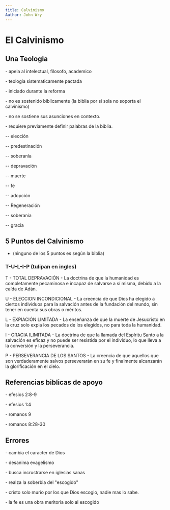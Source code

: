 ```yaml
---
title: Calvinismo
Author: John Wry
---
```


# El Calvinismo

## Una Teologia 

\- apela al intelectual, filosofo, academico

\- teologia sistematicamente pactada

\- iniciado durante la reforma

\- no es sostenido biblicamente (la biblia por si sola no soporta el calvinismo) 

\- no se sostiene sus asunciones en contexto.

\- requiere previamente definir palabras de la biblia.

\-- elección 

\-- predestinación 

\-- soberanía 

\-- depravación 

\-- muerte

\-- fe

\-- adopción 

\-- Regeneración 

\-- soberania

\-- gracia

## 5 Puntos del Calvinismo

- (ninguno de los 5 puntos es según la biblia)

### T-U-L-I-P (tulipan en ingles)

T - TOTAL DEPRAVACIÓN - La doctrina de que la humanidad es completamente pecaminosa e incapaz de salvarse a sí misma, debido a la caída de Adán.

U - ELECCION INCONDICIONAL - La creencia de que Dios ha elegido a ciertos individuos para la salvación antes de la fundación del mundo, sin tener en cuenta sus obras o méritos.

L - EXPIACIÓN LIMITADA - La enseñanza de que la muerte de Jesucristo en la cruz solo expia los pecados de los elegidos, no para toda la humanidad.

I - GRACIA ILIMITADA - La doctrina de que la llamada del Espíritu Santo a la salvación es eficaz y no puede ser resistida por el individuo, lo que lleva a la conversión y la perseverancia.

P - PERSEVERANCIA DE LOS SANTOS - La creencia de que aquellos que son verdaderamente salvos perseverarán en su fe y finalmente alcanzarán la glorificación en el cielo.

## Referencias biblicas de apoyo

\- efesios 2:8-9

\- efesios 1:4

\- romanos 9

\- romanos 8:28-30

## Errores

\- cambia el caracter de Dios

\- desanima evagelismo

\- busca incrustrarse en iglesias sanas

\- realza la soberbia del "escogido" 

\- cristo solo murio por los que Dios escogio, nadie mas lo sabe. 

\- la fe es una obra meritoria solo al escogido